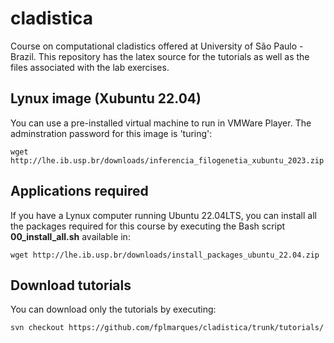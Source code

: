 # cladistica
Course on computational cladistics offered at University of São Paulo - Brazil. This repository has the latex source for the tutorials as well as the files associated with the lab exercises.

## Lynux image (Xubuntu 22.04)

You can use a pre-installed virtual machine to run in VMWare Player. The adminstration password for this image is 'turing':

```
wget http://lhe.ib.usp.br/downloads/inferencia_filogenetia_xubuntu_2023.zip
```

## Applications required

If you have a Lynux computer running Ubuntu 22.04LTS, you can install all the packages required for this course by executing the Bash script **00_install_all.sh** available in:

```
wget http://lhe.ib.usp.br/downloads/install_packages_ubuntu_22.04.zip
```

## Download tutorials

You can download only the tutorials by executing:
```
svn checkout https://github.com/fplmarques/cladistica/trunk/tutorials/
```
